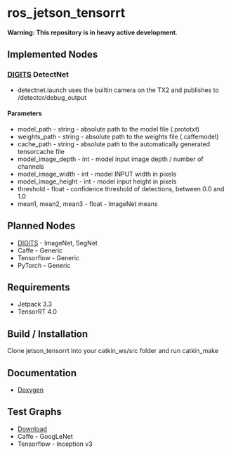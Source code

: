 # ros_jetson_tensorrt
**Warning: This repository is in heavy active development**.

## Implemented Nodes
### [DIGITS][digits] DetectNet
- detectnet.launch uses the builtin camera on the TX2 and publishes to /detector/debug_output
#### Parameters
- model_path - string - absolute path to the model file (.prototxt)
- weights_path - string - absolute path to the weights file (.caffemodel)
- cache_path - string - absolute path to the automatically generated tensorcache file
- model_image_depth - int - model input image depth / number of channels
- model_image_width - int - model INPUT width in pixels
- model_image_height - int - model input height in pixels
- threshold - float - confidence threshold of detections, between 0.0 and 1.0
- mean1, mean2, mean3 - float - ImageNet means


## Planned Nodes
- [DIGITS][digits] - ImageNet, SegNet
- Caffe - Generic
- Tensorflow - Generic
- PyTorch - Generic

## Requirements
- Jetpack 3.3
- TensorRT 4.0

## Build / Installation
Clone jetson_tensorrt into your catkin_ws/src folder and run catkin_make

## Documentation
- [Doxygen][docs]

## Test Graphs
- [Download][test_graphs]
- Caffe - GoogLeNet
- Tensorflow - Inception v3

[digits]: https://github.com/NVIDIA/DIGITS
[docs]: https://csvance.github.io/ros_jetson_tensorrt/
[test_graphs]: https://www.dropbox.com/s/t4mso4qwa64dsh7/models.zip?dl=0
